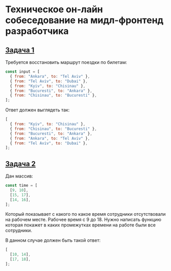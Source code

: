 # Техническое он-лайн собеседование на мидл-фронтенд разработчика

## [Задача 1](https://www.youtube.com/watch?v=jH9wQfFZkcg&t=3094s&ab_channel=%D0%AF%D0%BD%D0%B4%D0%B5%D0%BA%D1%81%D0%9F%D1%80%D0%B0%D0%BA%D1%82%D0%B8%D0%BA%D1%83%D0%BC)

Требуется восстановить маршрут поездки по билетам:

```js
const input = [
  { from: "Ankara", to: "Tel Aviv" },
  { from: "Tel Aviv", to: "Dubai" },
  { from: "Kyiv", to: "Chisinau" },
  { from: "Bucuresti", to: "Ankara" },
  { from: "Chisinau", to: "Bucuresti" },
];
```

Ответ должен выглядеть так:

```js
[
  { from: "Kyiv", to: "Chisinau" },
  { from: "Chisinau", to: "Bucuresti" },
  { from: "Bucuresti", to: "Ankara" },
  { from: "Ankara", to: "Tel Aviv" },
  { from: "Tel Aviv", to: "Dubai" },
];
```

## [Задача 2](https://www.youtube.com/watch?v=jH9wQfFZkcg&t=5104s&ab_channel=%D0%AF%D0%BD%D0%B4%D0%B5%D0%BA%D1%81%D0%9F%D1%80%D0%B0%D0%BA%D1%82%D0%B8%D0%BA%D1%83%D0%BC)

Дан массив:

```js
const time = [
  [9, 10],
  [15, 17],
  [14, 16],
];
```

Который показывает с какого по какое время сотрудники
отсутствовали на рабочем месте. Рабочее время с 9 до 18.
Нужно написать функцию которая покажет в каких
промежутках времени на работе были все сотрудники.

В данном случае должен быть такой ответ:

```js
[
  [10, 14],
  [17, 18],
];
```
